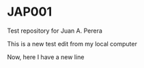 # JAP001
Test repository for Juan A. Perera

This is a new test edit from my local computer

Now, here I have a new line
